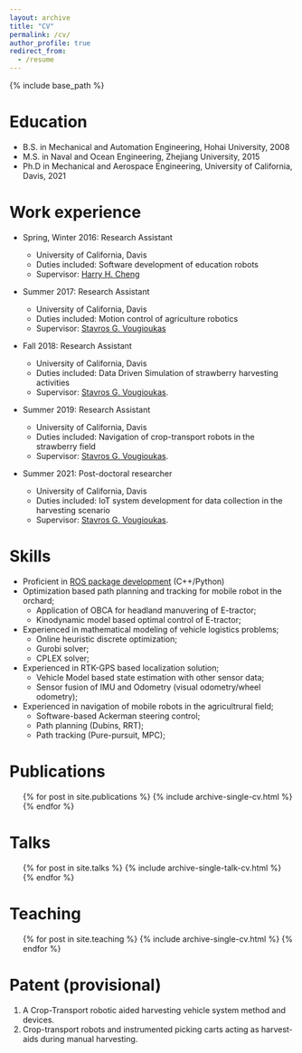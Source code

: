 ```yaml
---
layout: archive
title: "CV"
permalink: /cv/
author_profile: true
redirect_from:
  - /resume
---
```


{% include base_path %}

Education
======
* B.S. in Mechanical and Automation Engineering, Hohai University, 2008
* M.S. in Naval and Ocean Engineering, Zhejiang University, 2015
* Ph.D in Mechanical and Aerospace Engineering, University of California, Davis, 2021

Work experience
======
* Spring, Winter 2016: Research Assistant
  * University of California, Davis
  * Duties included: Software development of education robots 
  * Supervisor: [Harry H. Cheng](https://faculty.engineering.ucdavis.edu/cheng/)

* Summer 2017: Research Assistant
  * University of California, Davis
  * Duties included: Motion control of agriculture robotics
  * Supervisor: [Stavros G. Vougioukas](https://faculty.engineering.ucdavis.edu/vougioukas/)

* Fall 2018: Research Assistant
  * University of California, Davis
  * Duties included: Data Driven Simulation of strawberry harvesting activities
  * Supervisor: [Stavros G. Vougioukas](https://faculty.engineering.ucdavis.edu/vougioukas/). 

* Summer 2019: Research Assistant
  * University of California, Davis
  * Duties included: Navigation of crop-transport robots in the strawberry field
  * Supervisor: [Stavros G. Vougioukas](https://faculty.engineering.ucdavis.edu/vougioukas/). 

* Summer 2021: Post-doctoral researcher
  * University of California, Davis
  * Duties included: IoT system development for data collection in the harvesting scenario
  * Supervisor: [Stavros G. Vougioukas](https://faculty.engineering.ucdavis.edu/vougioukas/). 
  
Skills
======
* Proficient in [ROS package development](http://wiki.ros.org/) (C++/Python)
* Optimization based path planning and tracking for mobile robot in the orchard;
  * Application of OBCA for headland manuvering of E-tractor;
  * Kinodynamic model based optimal control of E-tractor;
* Experienced in mathematical modeling of vehicle logistics problems; 
  * Online heuristic discrete optimization;
  * Gurobi solver;
  * CPLEX solver;
* Experienced in RTK-GPS based localization solution;
  * Vehicle Model based state estimation with other sensor data; 
  * Sensor fusion of IMU and Odometry (visual odometry/wheel odometry); 
* Experienced in navigation of mobile robots in the agricultrural field;
  * Software-based Ackerman steering control; 
  * Path planning (Dubins, RRT);
  * Path tracking (Pure-pursuit, MPC);

Publications
======
  <ul>{% for post in site.publications %}
    {% include archive-single-cv.html %}
  {% endfor %}</ul>
  
Talks
======
  <ul>{% for post in site.talks %}
    {% include archive-single-talk-cv.html %}
  {% endfor %}</ul>
  
Teaching
======
  <ul>{% for post in site.teaching %}
    {% include archive-single-cv.html %}
  {% endfor %}</ul>

Patent (provisional)
=====================
1. A Crop-Transport robotic aided harvesting vehicle system method and devices.
2. Crop-transport robots and instrumented picking carts acting as harvest-aids during manual harvesting.
